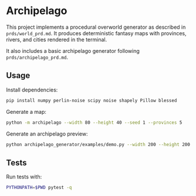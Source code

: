 # Archipelago

This project implements a procedural overworld generator as described in
`prds/world_prd.md`. It produces deterministic fantasy maps with provinces,
rivers, and cities rendered in the terminal.

It also includes a basic archipelago generator following `prds/archipelago_prd.md`.

## Usage

Install dependencies:

```bash
pip install numpy perlin-noise scipy noise shapely Pillow blessed
```

Generate a map:

```bash
python -m archipelago --width 80 --height 40 --seed 1 --provinces 5
```

Generate an archipelago preview:

```bash
python archipelago_generator/examples/demo.py --width 200 --height 200 --seed 42
```

## Tests

Run tests with:

```bash
PYTHONPATH=$PWD pytest -q
```
